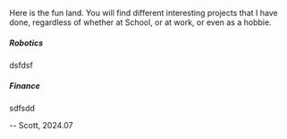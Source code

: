 Here is the fun land. You will find different interesting projects that I have done, regardless of whether at School, or at work, or even as a hobbie.

##### Robotics

dsfdsf


##### Finance

sdfsdd

-- Scott, 2024.07
